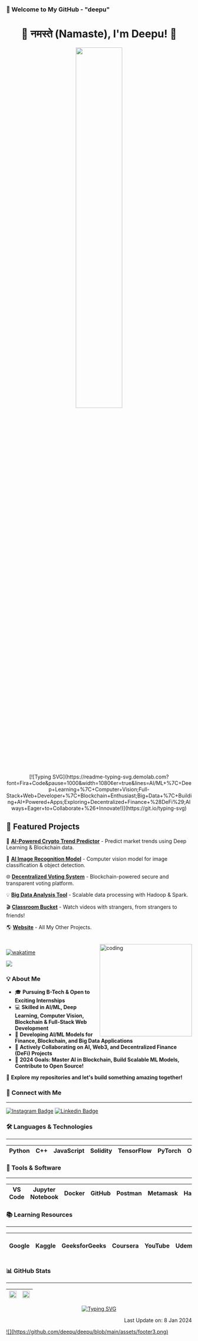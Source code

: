 ### 🚀 Welcome to My GitHub - "deepu"

<h1 align="center">
🙌 नमस्ते (Namaste), I'm Deepu! 🚀
</h1>

<p align="center">
<img src="https://media.giphy.com/media/qgQUggAC3Pfv687qPC/giphy.gif" width="50%">
</p>

<p align="center">
[![Typing SVG](https://readme-typing-svg.demolab.com?font=Fira+Code&pause=1000&width=1080&center=true&lines=AI/ML+%7C+Deep+Learning+%7C+Computer+Vision;Full-Stack+Web+Developer+%7C+Blockchain+Enthusiast;Big+Data+%7C+Building+AI+Powered+Apps;Exploring+Decentralized+Finance+%28DeFi%29;Always+Eager+to+Collaborate+%26+Innovate!)](https://git.io/typing-svg)
</p>

## 🌟 Featured Projects

🚀 **[AI-Powered Crypto Trend Predictor](https://yourprojectlink.com)** - Predict market trends using Deep Learning & Blockchain data.

🤖 **[AI Image Recognition Model](https://yourprojectlink.com)** - Computer vision model for image classification & object detection.

🌐 **[Decentralized Voting System](https://yourprojectlink.com)** - Blockchain-powered secure and transparent voting platform.

💡 **[Big Data Analysis Tool](https://yourprojectlink.com)** - Scalable data processing with Hadoop & Spark.

🎬 **[Classroom Bucket](https://linkinblink.enally.in/)** - Watch videos with strangers, from strangers to friends!

🌎 **[Website](https://enally.in/)** - All My Other Projects.

<br>
<img align="right" alt="coding" width="250" src="https://media.giphy.com/media/13HgwGsXF0aiGY/giphy.gif">

[![wakatime](https://wakatime.com/badge/github/deepu/deepu.svg)](https://wakatime.com/badge/github/deepu/deepu)

![](https://komarev.com/ghpvc/?username=deepu&color=ff0000&label=Welcome) 

### 💡 About Me

- 🎓 **Pursuing B-Tech & Open to Exciting Internships** <br>
- 💻 **Skilled in AI/ML, Deep Learning, Computer Vision, Blockchain & Full-Stack Web Development** <br>
- 🔬 **Developing AI/ML Models for Finance, Blockchain, and Big Data Applications** <br>
- 🤝 **Actively Collaborating on AI, Web3, and Decentralized Finance (DeFi) Projects** <br>
- 🎯 **2024 Goals: Master AI in Blockchain, Build Scalable ML Models, Contribute to Open Source!** <br>

🚀 **Explore my repositories and let's build something amazing together!** <br>

### 🔗 Connect with Me

<hr/>

[![Instagram Badge](https://img.shields.io/badge/-@deepu-E4405F?style=flat-square&logo=instagram&logoColor=white&link=https://www.instagram.com/deepu)](https://www.instagram.com/deepu) [![Linkedin Badge](https://img.shields.io/badge/-deepu-blue?style=flat-square&logo=Linkedin&logoColor=white&link=https://www.linkedin.com/in/deepu/)](https://www.linkedin.com/in/deepu/) 

### 🛠 Languages & Technologies

<hr/>

| Python | C++ | JavaScript | Solidity | TensorFlow | PyTorch | OpenCV | Pandas | NumPy | MySQL | MongoDB | React | Node.js |
| --- | --- | --- | --- | --- | --- | --- | --- | --- | --- | --- | --- | --- |

### 🧰 Tools & Software

<hr/>

| VS Code | Jupyter Notebook | Docker | GitHub | Postman | Metamask | Hadoop | Spark | Flask | FastAPI | Kubernetes | Google Cloud | AWS |
| --- | --- | --- | --- | --- | --- | --- | --- | --- | --- | --- | --- | --- |

### 📚 Learning Resources

<hr/>

| Google | Kaggle | GeeksforGeeks | Coursera | YouTube | Udemy | Ethereum Docs | OpenAI | Medium | Deep Learning AI | Towards Data Science |
| --- | --- | --- | --- | --- | --- | --- | --- | --- | --- | --- |

### 📊 GitHub Stats

<hr/>

| <img src="https://github-readme-stats.vercel.app/api?username=deepu&show_icons=true&include_all_commits=true&theme=midnight-purple&count_private=true" width="100%"> | <img src="https://github-readme-stats.anuraghazra1.vercel.app/api/top-langs/?username=deepu&layout=compact&theme=blue-green" width="100%"> |
| --- | --- |

<p align="center">
<a href="https://git.io/typing-svg"><img src="https://readme-typing-svg.demolab.com?font=Fira+Code&center=true&pause=1000&color=F37E21&width=1080&lines=Thank+You+for+Visiting+And+Happy+Coding..." alt="Typing SVG" /></a>
</p>

<p style="color: golden;" align="right">Last Update on: 8 Jan 2024</p>

<a href="https://www.linkedin.com/in/deepu/">
![](https://github.com/deepu/deepu/blob/main/assets/footer3.png)
</a>
